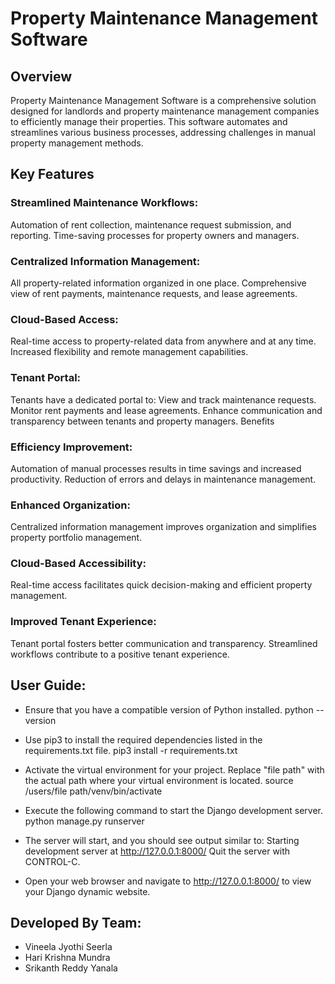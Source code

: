# Property Maintenance Management Software

## Overview

Property Maintenance Management Software is a comprehensive solution designed for landlords and property maintenance management companies to efficiently manage their properties. This software automates and streamlines various business processes, addressing challenges in manual property management methods.

## Key Features

### Streamlined Maintenance Workflows:

Automation of rent collection, maintenance request submission, and reporting.
Time-saving processes for property owners and managers.

### Centralized Information Management:

All property-related information organized in one place.
Comprehensive view of rent payments, maintenance requests, and lease agreements.

### Cloud-Based Access:

Real-time access to property-related data from anywhere and at any time.
Increased flexibility and remote management capabilities.

### Tenant Portal:

Tenants have a dedicated portal to:
View and track maintenance requests.
Monitor rent payments and lease agreements.
Enhance communication and transparency between tenants and property managers.
Benefits

### Efficiency Improvement:

Automation of manual processes results in time savings and increased productivity.
Reduction of errors and delays in maintenance management.

### Enhanced Organization:

Centralized information management improves organization and simplifies property portfolio management.

### Cloud-Based Accessibility:

Real-time access facilitates quick decision-making and efficient property management.

### Improved Tenant Experience:

Tenant portal fosters better communication and transparency.
Streamlined workflows contribute to a positive tenant experience.

## User Guide:
- Ensure that you have a compatible version of Python installed.
  python --version

- Use pip3 to install the required dependencies listed in the requirements.txt file.
  pip3 install -r requirements.txt

- Activate the virtual environment for your project. Replace "file path" with the actual path where your virtual environment is located.
  source /users/file path/venv/bin/activate

- Execute the following command to start the Django development server.
  python manage.py runserver

- The server will start, and you should see output similar to:
  Starting development server at http://127.0.0.1:8000/
  Quit the server with CONTROL-C.

- Open your web browser and navigate to http://127.0.0.1:8000/ to view your Django dynamic website.  

## Developed By Team:
- Vineela Jyothi Seerla
- Hari Krishna Mundra
- Srikanth Reddy Yanala
